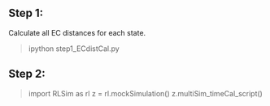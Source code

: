 ## Step 1:
Calculate all EC distances for each state.

> ipython step1_ECdistCal.py

## Step 2:

> import RLSim as rl
> z = rl.mockSimulation()
> z.multiSim_timeCal_script()



